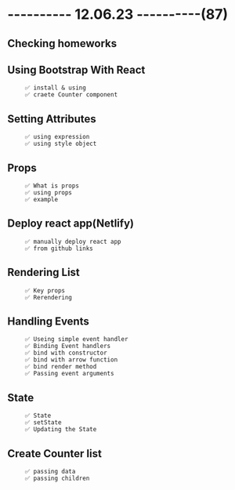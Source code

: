 # ---------- 12.06.23 ----------(87)

## Checking homeworks

## Using Bootstrap With React

         ✅ install & using
         ✅ craete Counter component

## Setting Attributes

         ✅ using expression
         ✅ using style object

## Props

         ✅ What is props
         ✅ using props
         ✅ example

## Deploy react app(Netlify)

         ✅ manually deploy react app
         ✅ from github links

## Rendering List

         ✅ Key props
         ✅ Rerendering

## Handling Events

         ✅ Useing simple event handler
         ✅ Binding Event handlers
         ✅ bind with constructor
         ✅ bind with arrow function
         ✅ bind render method
         ✅ Passing event arguments

## State

         ✅ State
         ✅ setState
         ✅ Updating the State

## Create Counter list

         ✅ passing data
         ✅ passing children
